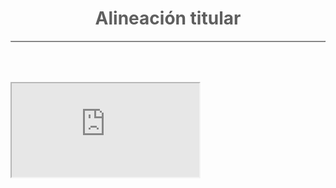 <html>
<head>

</head>

<body style="background-image: url('https://encrypted-tbn0.gstatic.com/images?q=tbn:ANd9GcTF73x8GmqEv2lO-tfKg-KrLkfXzwC-yq3A1A&usqp=CAU');background-repeat: no-repeat; background-size: cover;opacity: 0.7;">

<h1 align="center"><strong>Alineación titular</strong></h1>

<table align="center" id="equipo" width="" cellspacing="1" cellpadding="3" border="1">


<script type="text/javascript">

var jugadores = [
{nombre: [],partidos_jugados:[],},
{nombre: [],partidos_jugados:[],},
{nombre: [],partidos_jugados:[],},
];


for (var i = 0; i <jugadores.length; i++) {
  jugadores[i].nombre= prompt("Nombre del jugador?");
  jugadores[i].partidos_jugados=prompt("Cuantas veces ha jugado "+jugadores[i].nombre+"?");
}



//Math.max.apply(Math, jugadores.map(o => o.partidos_jugados));


var index_valor_mayor= jugadores.findIndex(x => x.partidos_jugados==Math.max.apply(Math, jugadores.map(o => o.partidos_jugados)));

//var jugadores_titulares = jugadores.splice (index_valor_mayor,1);
//function posicion_mayor(jugadores){

  //var maximo= Math.max.apply(null,jugadores);
//  return maximo;

//}
//for (var i = 0; i <2; i++) {

  //jugadores_nombres.splice(0,1);
//}
//jugador_partidos_jugados.filter(number => number > 10 );
console.log(jugadores);
console.log (i);
console.log (index_valor_mayor);
//console.log(posicion_mayor());
//console.log(jugador_partidos_jugados);
//console.log(jugador_max);


//if(jugador_partidos>jugador_partidos){

  //
//for (var k=0;k<jugadores.lenght;k++){
  //document.getElementById("equipo").innerHTML =jugadores[k].nombre;
  document.getElementById("equipo").innerHTML ="<tr>"+"<th>Jugadores</th>"+"</tr>"+"<tr>"+"<td>"+jugadores[0].nombre+"</td>"+"</tr>"+"<tr>"+"<td>"+jugadores[1].nombre+"</td>"+"</tr>"+"<tr>"+"<td>"+jugadores[2].nombre+"</td>"+"</tr>";
//}

  //} else{
  //document.getElementById("equipo").innerHTML ="<tr>"+"<th>Jugador campo</th>"+"</tr>"+"<tr>"+"<td>"+jugador1+"</td>"+"</tr>";
  //}

</script>


</table>

<br><br>


<iframe src="https://docs.google.com/spreadsheets/d/e/2PACX-1vQOE_9bEOm09uCWQ1869mcVtVKttCmfhV9adduXEB2GXcGXpkUUioH9YP53r_o71KQ8PsJasVpGpPXw/pubhtml?widget=true&amp;headers=false"></iframe>

 </body>
</html>


